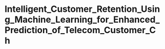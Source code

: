 # Intelligent_Customer_Retention_Using_Machine_Learning_for_Enhanced_Prediction_of_Telecom_Customer_Ch